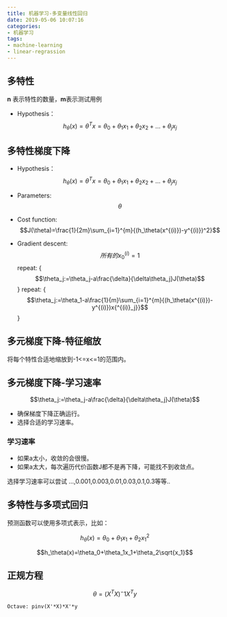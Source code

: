 ```yaml
---
title: 机器学习-多变量线性回归
date: 2019-05-06 10:07:16
categories:
- 机器学习
tags:
- machine-learning
- linear-regrassion
---
```

<script type="text/javascript" src="http://cdn.mathjax.org/mathjax/latest/MathJax.js?config=default"></script>

## 多特性
**n** 表示特性的数量，**m**表示测试用例

- Hypothesis：
$$h_\theta(x)=\theta^Tx=\theta_0+\theta_1x_1+\theta_2x_2+...+\theta_jx_j$$

## 多特性梯度下降
- Hypothesis：
$$h_\theta(x)=\theta^Tx=\theta_0+\theta_1x_1+\theta_2x_2+...+\theta_jx_j$$

- Parameters:
$$\theta$$

- Cost function:
$$J(\theta)=\frac{1}{2m}\sum_{i=1}^{m}{(h_\theta(x^{(i)})-y^{(i)})^2}$$

- Gradient descent:
$$所有的x{_0^{(i)}}=1$$
repeat: {
	$$\theta_j:=\theta_j-a\frac{\delta}{\delta\theta_j}J(\theta)$$
}
repeat: {
	$$\theta_j:=\theta_1-a\frac{1}{m}\sum_{i=1}^{m}{(h_\theta(x^{(i)})-y^{(i)})x{^{(i)}_j}}$$
}

## 多元梯度下降-特征缩放
将每个特性合适地缩放到-1<=x<=1的范围内。

## 多元梯度下降-学习速率
$$\theta_j:=\theta_j-a\frac{\delta}{\delta\theta_j}J(\theta)$$
- 确保梯度下降正确运行。
- 选择合适的学习速率。

### 学习速率
- 如果a太小，收敛的会很慢。
- 如果a太大，每次遍历代价函数J都不是再下降，可能找不到收敛点。

选择学习速率可以尝试 ...,0.001,0.003,0.01,0.03,0.1,0.3等等..

## 多特性与多项式回归
预测函数可以使用多项式表示，比如：

$$h_\theta(x)=\theta_0+\theta_1x_1+\theta_2x{_1^2}$$

$$h_\theta(x)=\theta_0+\theta_1x_1+\theta_2\sqrt{x_1}$$

## 正规方程
$$\theta=(X^TX)^-1X^Ty$$
```
Octave: pinv(X'*X)*X'*y
```



